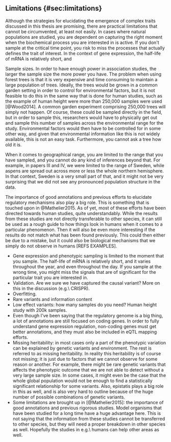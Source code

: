 ## Limitations {#sec:limitations}

Although the strategies for elucidating the emergence of complex traits discussed in this thesis are promising, there are practical limitations that cannot be circumvented, at least not easily. In cases where natural populations are studied, you are dependent on capturing the right moment when the biochemical process you are interested in is active. If you don't sample at the critical time point, you risk to miss the processes that actually defines the trait of interest. In the context of gene expression, the half-life of mRNA is relatively short, and

Sample sizes. In order to have enough power in association studies, the larger the sample size the more power you have. The problem when using forest trees is that it is very expensive and time consuming to maintain a large population of trees. Ideally, the trees would be grown in a common garden setting in order to control for environmental factors, but it is not feasible to do this in the same way that is done for human studies, such as the example of human height were more than 250,000 samples were used [@Wood2014]. A common garden experiment comprising 250,000 trees will simply not happen. Of course, these could be sampled directly in the field, but in order to sample this, researchers would have to physically get out and sample this number of samples across the environmental range for the study. Environmental factors would then have to be controlled for in some other way, and given that environmental information like this is not widely available, this is not an easy task. Furthermore, you cannot ask a tree how old it is.

When it comes to geographical range, you are limited to the range that you have sampled, and you cannot do any kind of inferences beyond that. For example, in papers III and IV, we were limited to the range of Sweden, while aspens are spread out across more or less the whole northern hemisphere. In that context, Sweden is a very small part of that, and it might not be very surprising that we did not see any pronounced population structure in the data.

The importance of good annotations and previous efforts to elucidate regulatory mechanisms also play a big role. This is something that is touched upon in @Mathelier2015. As of yet, most of these efforts have been directed towards human studies, quite understandably. While the results from these studies are not directly transferable to other species, it can still be used as a rough guide to how things look in humans when it comes to a particular phenomenon. Then it will also be even more interesting if the results do not match what has been found previously. This could then either be due to a mistake, but it could also be biological mechanisms that we simply do not observe in humans [REFS EXAMPLES].

- Gene expression and phenotypic sampling is limited to the moment that you sample. The half-life of mRNA is relatively short, and it varies throughout the year, and even throughout the day. If you sample at the wrong time, you might miss the signals that are of significant for the particular trait you are interested in.
- Validation. Are we sure we have captured the causal variant? More on this in the discussion (e.g.\ CRISPR).
- Overfitting.
- Rare variants and information content
- Low effect variants: how many samples do you need? Human height study with 200k samples.
- Even though I've been saying that the regulatory genome is a big thing, a lot of annotations are still focused on coding genes. In order to fully understand gene expression regulation, non-coding genes must get better annotations, and they must also be included in eQTL mapping efforts.
- Missing heritability: in most cases only a part of the phenotypic variation can be explained by genetic variants and environment. The rest is referred to as missing heritability. In reality this heritability is of course not missing; it is just due to factors that we cannot observe for some reason or another. For example, there might be rare genetic variants that affects the phenotypic outcome that we are not able to detect without a very large sample size. In some cases, it might even be the case that the whole global population would not be enough to find a statistically significant relationship for some variants. Also, epistatis plays a big role in this as well, and is also very hard to outline because of the huge number of possible combinations of genetic variants.
- Some limitations are brought up in [@Mathelier2015]: the importance of good annotations and previous rigorous studies. Model organisms that have been studied for a long time have a huge advantage here. This is not saying that the information from these studies cannot be transferred to other species, but they will need a proper breakdown in other species as well. Hopefully the studies in e.g.\ humans can help other areas as well.
